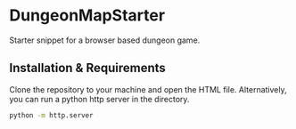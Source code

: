 # DungeonMapStarter

Starter snippet for a browser based dungeon game.

## Installation & Requirements

Clone the repository to your machine and open the HTML file. Alternatively, you can run a python http server in the directory.

```bash
python -m http.server
```